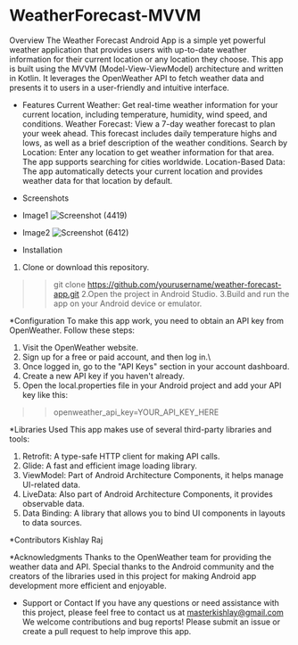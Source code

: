 # WeatherForecast-MVVM
Overview
The Weather Forecast Android App is a simple yet powerful weather application that provides users with up-to-date weather information for their current location or any
location they choose. This app is built using the MVVM (Model-View-ViewModel) architecture and written in Kotlin. It leverages the OpenWeather API to fetch weather 
data and presents it to users in a user-friendly and intuitive interface.

- Features
Current Weather: Get real-time weather information for your current location, including temperature, humidity, wind speed, and conditions.
Weather Forecast: View a 7-day weather forecast to plan your week ahead. This forecast includes daily temperature highs and lows, as well as a brief description of 
the weather conditions.
Search by Location: Enter any location to get weather information for that area. The app supports searching for cities worldwide.
Location-Based Data: The app automatically detects your current location and provides weather data for that location by default.

* Screenshots
- Image1
![Screenshot (4419)](https://github.com/Kishlay3143/WeatherForecast-MVVM/assets/92507922/d4a3fa21-ab6f-454c-a592-fe3d762e3674)

- Image2
  ![Screenshot (6412)](https://github.com/Kishlay3143/WeatherForecast-MVVM/assets/92507922/f017e092-1954-43dc-9173-19d27cfe7274)

* Installation
1. Clone or download this repository.
>> git clone https://github.com/yourusername/weather-forecast-app.git
2.Open the project in Android Studio.
3.Build and run the app on your Android device or emulator.

*Configuration
To make this app work, you need to obtain an API key from OpenWeather. Follow these steps:
1. Visit the OpenWeather website.
2. Sign up for a free or paid account, and then log in.\
3. Once logged in, go to the "API Keys" section in your account dashboard.
4. Create a new API key if you haven't already.
5. Open the local.properties file in your Android project and add your API key like this:
>>openweather_api_key=YOUR_API_KEY_HERE

*Libraries Used
This app makes use of several third-party libraries and tools:
1. Retrofit: A type-safe HTTP client for making API calls.
2. Glide: A fast and efficient image loading library.
3. ViewModel: Part of Android Architecture Components, it helps manage UI-related data.
4. LiveData: Also part of Android Architecture Components, it provides observable data.
5. Data Binding: A library that allows you to bind UI components in layouts to data sources.

*Contributors
Kishlay Raj

*Acknowledgments
Thanks to the OpenWeather team for providing the weather data and API.
Special thanks to the Android community and the creators of the libraries used in this project for making Android app development more efficient and enjoyable.

* Support or Contact
If you have any questions or need assistance with this project, please feel free to contact us at masterkishlay@gmail.com
We welcome contributions and bug reports! Please submit an issue or create a pull request to help improve this app.

